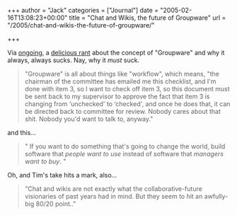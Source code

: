 +++
author = "Jack"
categories = ["Journal"]
date = "2005-02-16T13:08:23+00:00"
title = "Chat and Wikis, the future of Groupware"
url = "/2005/chat-and-wikis-the-future-of-groupware/"

+++

Via [ongoing][1], a [delicious rant][2] about the concept of "Groupware" and why it always, always sucks. Nay, why it _must_ suck.

> 
> 
> "Groupware" is all about things like "workflow", which means, "the chairman of the committee has emailed me this checklist, and I'm done with item 3, so I want to check off item 3, so this document must be sent back to my supervisor to approve the fact that item 3 is changing from &#8216;unchecked' to &#8216;checked', and once he does that, it can be directed back to committee for review. Nobody cares about that shit. Nobody you'd want to talk to, anyway."
> 
> 

and this&#8230;

> 
> 
> " If you want to do something that's going to change the world, build software that _people want to use_ instead of software that _managers want to buy_. "
> 
> 

Oh, and Tim's take hits a mark, also&#8230;

> 
> 
> "Chat and wikis are not exactly what the collaborative-future visionaries of past years had in mind. But they seem to hit an awfully-big 80/20 point.."
> 
>

 [1]: http://www.tbray.org/ongoing/
 [2]: http://www.livejournal.com/users/jwz/444651.html